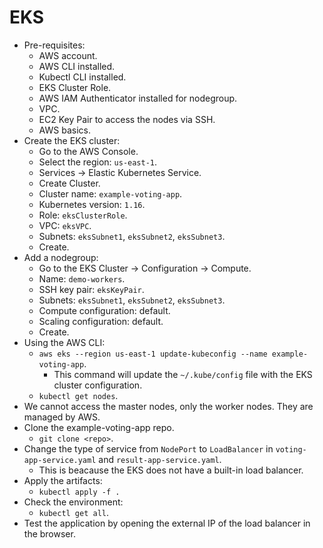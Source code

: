 # EKS

- Pre-requisites:
  - AWS account.
  - AWS CLI installed.
  - Kubectl CLI installed.
  - EKS Cluster Role.
  - AWS IAM Authenticator installed for nodegroup.
  - VPC.
  - EC2 Key Pair to access the nodes via SSH.
  - AWS basics.
- Create the EKS cluster:
  - Go to the AWS Console.
  - Select the region: `us-east-1`.
  - Services -> Elastic Kubernetes Service.
  - Create Cluster.
  - Cluster name: `example-voting-app`.
  - Kubernetes version: `1.16`.
  - Role: `eksClusterRole`.
  - VPC: `eksVPC`.
  - Subnets: `eksSubnet1`, `eksSubnet2`, `eksSubnet3`.
  - Create.
- Add a nodegroup:
  - Go to the EKS Cluster -> Configuration -> Compute.
  - Name: `demo-workers`.
  - SSH key pair: `eksKeyPair`.
  - Subnets: `eksSubnet1`, `eksSubnet2`, `eksSubnet3`.
  - Compute configuration: default.
  - Scaling configuration: default.
  - Create.
- Using the AWS CLI:
  - `aws eks --region us-east-1 update-kubeconfig --name example-voting-app`.
    - This command will update the `~/.kube/config` file with the EKS cluster configuration.
  - `kubectl get nodes`.
- We cannot access the master nodes, only the worker nodes. They are managed by AWS.
- Clone the example-voting-app repo.
  - `git clone <repo>`.
- Change the type of service from `NodePort` to `LoadBalancer` in `voting-app-service.yaml` and `result-app-service.yaml`.
  - This is beacause the EKS does not have a built-in load balancer.
- Apply the artifacts:
  - `kubectl apply -f .`
- Check the environment:
  - `kubectl get all`.
- Test the application by opening the external IP of the load balancer in the browser.
